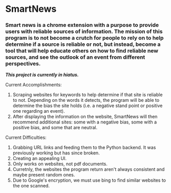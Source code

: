 # SmartNews
### Smart news is a chrome extension with a purpose to provide users with reliable sources of information. The mission of this program is to not become a crutch for people to rely on to help determine if a source is reliable or not, but instead, become a tool that will help educate others on how to find reliable new sources, and see the outlook of an event from different perspectives.

***This project is currently in hiatus.***

Current Accomplishments: 
1) Scraping websites for keywords to help determine if that site is reliable to not. Depending on the words it detects, the program will be able to determine the bias the site holds (i.e. a negative stand point or positive one regarding an event).
2) After displaying the information on the website, SmartNews will then recommend additional sites: some with a negative bias, some with a positive bias, and some that are neutral.

Current Difficulties: 
1) Grabbing URL links and feeding them to the Python backend. It was previously working but has since broken.
2) Creating an appealing UI.
3) Only works on websites, not pdf documents.
4) Curretnly, the websites the program return aren't always consistent and maybe present random ones.
5) Due to Google's encryption, we must use bing to find similar websites to the one scanned.

